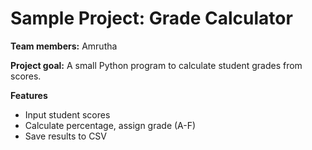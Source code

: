 # Sample Project: Grade Calculator

**Team members:** Amrutha

**Project goal:** A small Python program to calculate student grades from scores.

**Features**
- Input student scores
- Calculate percentage, assign grade (A-F)
- Save results to CSV
